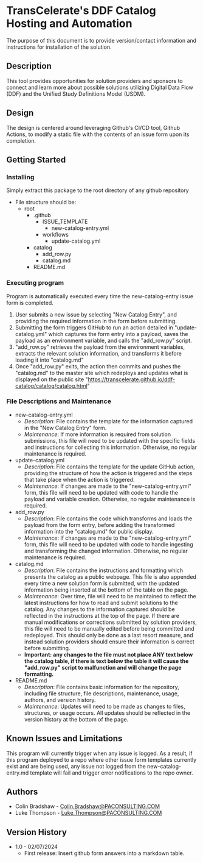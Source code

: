 # TransCelerate's DDF Catalog Hosting and Automation

The purpose of this document is to provide version/contact information and instructions for installation of the solution.

## Description

This tool provides opportunities for solution providers and sponsors to connect and learn more about possible solutions utilizing Digital Data Flow (DDF) and the Unified Study Definitions Model (USDM).

## Design

The design is centered around leveraging Github's CI/CD tool, Github Actions, to modify a static file with the contents of an issue form upon its completion.

## Getting Started

### Installing

Simply extract this package to the root directory of any github repository

* File structure should be:
    * root
        * .github
            * ISSUE_TEMPLATE
                * new-catalog-entry.yml
            * workflows
		        * update-catalog.yml
        * catalog
            * add_row.py
            * catalog.md
        * README.md


### Executing program

Program is automatically executed every time the new-catalog-entry issue form is completed.
1. User submits a new issue by selecting "New Catalog Entry", and providing the required information in the form before submitting.
2. Submitting the form triggers GitHub to run an action detailed in "update-catalog.yml" which captures the form entry into a payload, saves the payload as an environment variable, and calls the "add_row.py" script.
3. "add_row.py" retrieves the payload from the environment variables, extracts the relevant solution information, and transforms it before loading it into "catalog.md"
4. Once "add_row.py" exits, the action then commits and pushes the "catalog.md" to the master site which redeploys and updates what is displayed on the public site "https://transcelerate.github.io/ddf-catalog/catalog/catalog.html"
 

### File Descriptions and Maintenance
    
* new-catalog-entry.yml
    * _Description_: File contains the template for the information captured in the "New Catalog Entry" form.
    * _Maintenance_: If more information is required from solution submissions, this file will need to be updated with the specific fields and instructions for collecting this information. Otherwise, no regular maintenance is required.
* update-catalog.yml
    * _Description_: File contains the template for the update GitHub action, providing the structure of how the action is triggered and the steps that take place when the action is triggered.
    * _Maintenance_: If changes are made to the "new-catalog-entry.yml" form, this file will need to be updated with code to handle the payload and variable creation. Otherwise, no regular maintenance is required.
* add_row.py
    * _Description_: File contains the code which transforms and loads the payload from the form entry, before adding the transformed information into the "catalog.md" for public display.
    * _Maintenance_: If changes are made to the "new-catalog-entry.yml" form, this file will need to be updated with code to handle ingesting and transforming the changed information. Otherwise, no regular maintenance is required.
* catalog.md
    * _Description_: File contains the instructions and formatting which presents the catalog as a public webpage. This file is also appended every time a new solution form is submitted, with the updated information being inserted at the bottom of the table on the page.
    * _Maintenance_: Over time, file will need to be maintained to reflect the latest instructions for how to read and submit solutions to the catalog. Any changes to the information captured should be reflected in the instructions at the top of the page. If there are manual modifications or corrections submitted by solution providers, this file will need to be manually edited before being committed and redeployed. This should only be done as a last resort measure, and instead solution providers should ensure their information is correct before submitting.
    * **Important: any changes to the file must not place ANY text below the catalog table, if there is text below the table it will cause the "add_row.py" script to malfunction and will change the page formatting.**
* README.md
    * _Description_: File contains basic information for the repository, including file structure, file descriptions, maintenance, usage, authors, and version history.
    * _Maintenance_: Updates will need to be made as changes to files, structures, or usage occurs. All updates should be reflected in the version history at the bottom of the page.

## Known Issues and Limitations
This program will currently trigger when any issue is logged. As a result, if this program deployed to a repo where other issue form templates currently exist and are being used, any issue not logged from the new-catalog-entry.md template will fail and trigger error notifications to the repo owner.

## Authors

* Colin Bradshaw - Colin.Bradshaw@PACONSULTING.COM
* Luke Thompson - Luke.Thompson@PACONSULTING.COM

## Version History

* 1.0 - 02/07/2024
	* First release: Insert github form answers into a markdown table.
